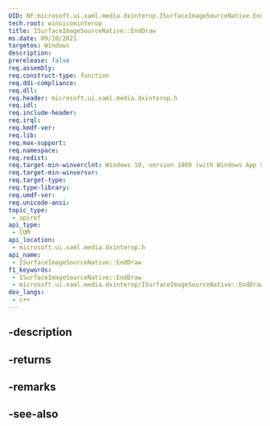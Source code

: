 ```yaml
---
UID: NF:microsoft.ui.xaml.media.dxinterop.ISurfaceImageSourceNative.EndDraw
tech.root: winuicominterop
title: ISurfaceImageSourceNative::EndDraw
ms.date: 09/10/2021
targetos: Windows
description: 
prerelease: false
req.assembly: 
req.construct-type: function
req.ddi-compliance: 
req.dll: 
req.header: microsoft.ui.xaml.media.dxinterop.h
req.idl: 
req.include-header: 
req.irql: 
req.kmdf-ver: 
req.lib: 
req.max-support: 
req.namespace: 
req.redist: 
req.target-min-winverclnt: Windows 10, version 1809 (with Windows App SDK 0.5 or later)
req.target-min-winversvr: 
req.target-type: 
req.type-library: 
req.umdf-ver: 
req.unicode-ansi: 
topic_type:
 - apiref
api_type:
 - COM
api_location:
 - microsoft.ui.xaml.media.dxinterop.h
api_name:
 - ISurfaceImageSourceNative::EndDraw
f1_keywords:
 - ISurfaceImageSourceNative::EndDraw
 - microsoft.ui.xaml.media.dxinterop/ISurfaceImageSourceNative::EndDraw
dev_langs:
 - c++
---
```


## -description

## -returns

## -remarks

## -see-also

